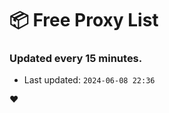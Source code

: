 # :package: Free Proxy List
### Updated every 15 minutes.

- Last updated: `2024-06-08 22:36`

:heart:
